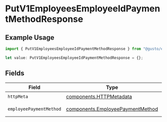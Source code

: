 # PutV1EmployeesEmployeeIdPaymentMethodResponse

## Example Usage

```typescript
import { PutV1EmployeesEmployeeIdPaymentMethodResponse } from "@gusto/embedded-api/models/operations/putv1employeesemployeeidpaymentmethod.js";

let value: PutV1EmployeesEmployeeIdPaymentMethodResponse = {};
```

## Fields

| Field                                                                                | Type                                                                                 | Required                                                                             | Description                                                                          |
| ------------------------------------------------------------------------------------ | ------------------------------------------------------------------------------------ | ------------------------------------------------------------------------------------ | ------------------------------------------------------------------------------------ |
| `httpMeta`                                                                           | [components.HTTPMetadata](../../models/components/httpmetadata.md)                   | :heavy_check_mark:                                                                   | N/A                                                                                  |
| `employeePaymentMethod`                                                              | [components.EmployeePaymentMethod](../../models/components/employeepaymentmethod.md) | :heavy_minus_sign:                                                                   | Example response                                                                     |